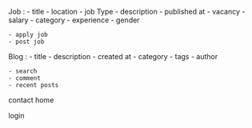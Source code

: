 Job :
    - title
    - location
    - job Type
    - description 
    - published at
    - vacancy
    - salary
    - category
    - experience
    - gender
    
    
    - apply job
    - post job
    
Blog :
    - title
    - description
    - created at
    - category
    - tags
    - author
    
    - search
    - comment
    - recent posts
    
contact
home

login
